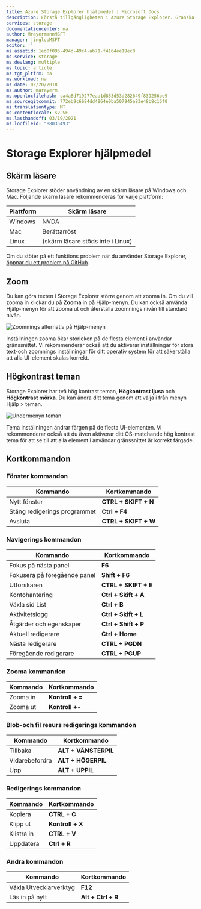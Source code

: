 ```yaml
---
title: Azure Storage Explorer hjälpmedel | Microsoft Docs
description: Förstå tillgängligheten i Azure Storage Explorer. Granska vilka skärm läsare som är tillgängliga, zoomnings funktioner, hög kontrast teman och kortkommandon.
services: storage
documentationcenter: na
author: MrayermannMSFT
manager: jinglouMSFT
editor: ''
ms.assetid: 1ed0f096-494d-49c4-ab71-f4164ee19ec8
ms.service: storage
ms.devlang: multiple
ms.topic: article
ms.tgt_pltfrm: na
ms.workload: na
ms.date: 02/20/2018
ms.author: marayerm
ms.openlocfilehash: ca4a8d719277eaa1d853d53d282649f839256be9
ms.sourcegitcommit: 772eb9c6684dd4864e0ba507945a83e48b8c16f0
ms.translationtype: MT
ms.contentlocale: sv-SE
ms.lasthandoff: 03/19/2021
ms.locfileid: "88035493"
---
```

# <a name="storage-explorer-accessibility"></a>Storage Explorer hjälpmedel

## <a name="screen-readers"></a>Skärm läsare

Storage Explorer stöder användning av en skärm läsare på Windows och Mac. Följande skärm läsare rekommenderas för varje plattform:

Plattform | Skärm läsare
---------|--------------
Windows  | NVDA
Mac      | Berättarröst
Linux    | (skärm läsare stöds inte i Linux)

Om du stöter på ett funktions problem när du använder Storage Explorer, [öppnar du ett problem på GitHub](https://github.com/Microsoft/AzureStorageExplorer/issues).

## <a name="zoom"></a>Zoom

Du kan göra texten i Storage Explorer större genom att zooma in. Om du vill zooma in klickar du på **Zooma** in på Hjälp-menyn. Du kan också använda Hjälp-menyn för att zooma ut och återställa zoomnings nivån till standard nivån.

![Zoomnings alternativ på Hjälp-menyn][0]

Inställningen zooma ökar storleken på de flesta element i användar gränssnittet. Vi rekommenderar också att du aktiverar inställningar för stora text-och zoomnings inställningar för ditt operativ system för att säkerställa att alla UI-element skalas korrekt.

## <a name="high-contrast-themes"></a>Högkontrast teman

Storage Explorer har två hög kontrast teman, **Högkontrast ljusa** och **Högkontrast mörka**. Du kan ändra ditt tema genom att välja i från menyn Hjälp > teman.

![Undermenyn teman][1]

Tema inställningen ändrar färgen på de flesta UI-elementen. Vi rekommenderar också att du även aktiverar ditt OS-matchande hög kontrast tema för att se till att alla element i användar gränssnittet är korrekt färgade.

## <a name="shortcut-keys"></a>Kortkommandon

### <a name="window-commands"></a>Fönster kommandon

Kommando       | Kortkommando
--------------|--------------------
Nytt fönster    | **CTRL + SKIFT + N**
Stäng redigerings programmet  | **Ctrl + F4**
Avsluta          | **CTRL + SKIFT + W**

### <a name="navigation-commands"></a>Navigerings kommandon

Kommando                | Kortkommando
-----------------------|----------------------
Fokus på nästa panel       | **F6**
Fokusera på föregående panel   | **Shift + F6**
Utforskaren               | **CTRL + SKIFT + E**
Kontohantering     | **Ctrl + Skift + A**
Växla sid List        | **Ctrl + B**
Aktivitetslogg           | **Ctrl + Skift + L**
Åtgärder och egenskaper | **Ctrl + Shift + P**
Aktuell redigerare         | **Ctrl + Home**
Nästa redigerare            | **CTRL + PGDN**
Föregående redigerare        | **CTRL + PGUP**

### <a name="zoom-commands"></a>Zooma kommandon

Kommando  | Kortkommando
---------|------------------
Zooma in  | **Kontroll + =**
Zooma ut | **Kontroll +-**

### <a name="blob-and-file-share-editor-commands"></a>Blob-och fil resurs redigerings kommandon

Kommando | Kortkommando
--------|--------------------
Tillbaka    | **ALT + VÄNSTERPIL**
Vidarebefordra | **ALT + HÖGERPIL**
Upp      | **ALT + UPPIL**

### <a name="editor-commands"></a>Redigerings kommandon

Kommando | Kortkommando
--------|------------------
Kopiera    | **CTRL + C**
Klipp ut     | **Kontroll + X**
Klistra in   | **CTRL + V**
Uppdatera  | **Ctrl + R**

### <a name="other-commands"></a>Andra kommandon

Kommando                | Kortkommando
-----------------------|------------------
Växla Utvecklarverktyg | **F12**
Läs in på nytt                 | **Alt + Ctrl + R**

[0]: ./media/vs-azure-tools-storage-explorer-accessibility/Zoom.png
[1]: ./media/vs-azure-tools-storage-explorer-accessibility/HighContrast.png
